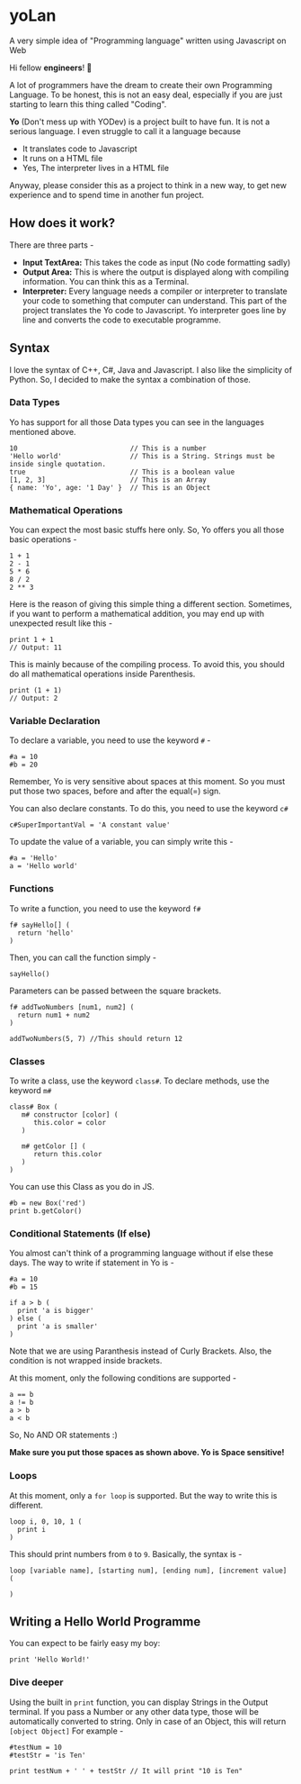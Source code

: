 # yoLan
A very simple idea of "Programming language" written using Javascript on Web

Hi fellow **engineers**! 👋

A lot of programmers have the dream to create their own Programming Language. To be honest, this is not an easy deal, especially if you are just starting to learn this thing called "Coding".

**Yo** (Don't mess up with YODev) is a project built to have fun. It is not a serious language. I even struggle to call it a language because
- It translates code to Javascript
- It runs on a HTML file
- Yes, The interpreter lives in a HTML file

Anyway, please consider this as a project to think in a new way, to get new experience and to spend time in another fun project.

## How does it work?
There are three parts -

- **Input TextArea:** This takes the code as input (No code formatting sadly)
- **Output Area:** This is where the output is displayed along with compiling information. You can think this as a Terminal.
- **Interpreter:** Every language needs a compiler or interpreter to translate your code to something that computer can understand. This part of the project translates the Yo code to Javascript. Yo interpreter goes line by line and converts the code to executable programme.

## Syntax
I love the syntax of C++, C#, Java and Javascript. I also like the simplicity of Python.
So, I decided to make the syntax a combination of those.

### Data Types
Yo has support for all those Data types you can see in the languages mentioned above.

```
10                            // This is a number
'Hello world'                 // This is a String. Strings must be inside single quotation. 
true                          // This is a boolean value
[1, 2, 3]                     // This is an Array
{ name: 'Yo', age: '1 Day' }  // This is an Object

```

### Mathematical Operations
You can expect the most basic stuffs here only. So, Yo offers you all those basic operations -

```
1 + 1
2 - 1
5 * 6
8 / 2
2 ** 3
```
Here is the reason of giving this simple thing a different section. Sometimes, if you want to perform a mathematical addition, you may end up with unexpected result like this - 

```
print 1 + 1 
// Output: 11
```
This is mainly because of the compiling process. To avoid this, you should do all mathematical operations inside Parenthesis. 

```
print (1 + 1) 
// Output: 2
```

### Variable Declaration
To declare a variable, you need to use the keyword `#` - 

```
#a = 10
#b = 20
```

Remember, Yo is very sensitive about spaces at this moment. So you must put those two spaces, before and after the equal(=) sign.

You can also declare constants. To do this, you need to use the keyword `c#`

```
c#SuperImportantVal = 'A constant value'
```

To update the value of a variable, you can simply write this - 

```
#a = 'Hello'
a = 'Hello world'
```

### Functions
To write a function, you need to use the keyword `f#`

```
f# sayHello[] (
  return 'hello'
)
```
Then, you can call the function simply - 
```
sayHello()
```

Parameters can be passed between the square brackets.

```
f# addTwoNumbers [num1, num2] (
  return num1 + num2
)

addTwoNumbers(5, 7) //This should return 12
```

### Classes
To write a class, use the keyword `class#`. To declare methods, use the keyword `m#`

```
class# Box (
   m# constructor [color] (
      this.color = color
   )
   
   m# getColor [] (
      return this.color
   )
)
```

You can use this Class as you do in JS.

```
#b = new Box('red')
print b.getColor()
```

### Conditional Statements (If else)
You almost can't think of a programming language without if else these days. The way to write if statement in Yo is -

```
#a = 10
#b = 15

if a > b (
  print 'a is bigger'
) else (
  print 'a is smaller'
)
```
Note that we are using Paranthesis instead of Curly Brackets. Also, the condition is not wrapped inside brackets. 

At this moment, only the following conditions are supported - 

```
a == b
a != b
a > b
a < b
```
So, No AND OR statements :)

**Make sure you put those spaces as shown above. Yo is Space sensitive!**

### Loops
At this moment, only a `for loop` is supported. But the way to write this is different. 

```
loop i, 0, 10, 1 (
  print i
)
```

This should print numbers from `0` to `9`. Basically, the syntax is - 

```
loop [variable name], [starting num], [ending num], [increment value] (

)
```

## Writing a Hello World Programme

You can expect to be fairly easy my boy:

```
print 'Hello World!'
```

### Dive deeper

Using the built in `print` function, you can display Strings in the Output terminal. If you pass a Number or any other data type, those will be automatically converted to string. Only in case of an Object, this will return `[object Object]` For example - 

```
#testNum = 10
#testStr = 'is Ten'

print testNum + ' ' + testStr // It will print "10 is Ten"
```

